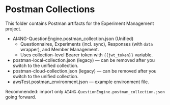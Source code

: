 # Postman Collections

This folder contains Postman artifacts for the Experiment Management project.

- AI4NG-QuestionEngine.postman_collection.json (Unified)
  - Questionnaires, Experiments (incl. sync), Responses (with `data` wrapper), and Member Management.
  - Uses collection-level Bearer token with `{{jwt_token}}` variable.
- postman-local-collection.json (legacy) — can be removed after you switch to the unified collection.
- postman-cloud-collection.json (legacy) — can be removed after you switch to the unified collection.
- awsTest.postman_environment.json — example environment file.

Recommended: import only `AI4NG-QuestionEngine.postman_collection.json` going forward.
